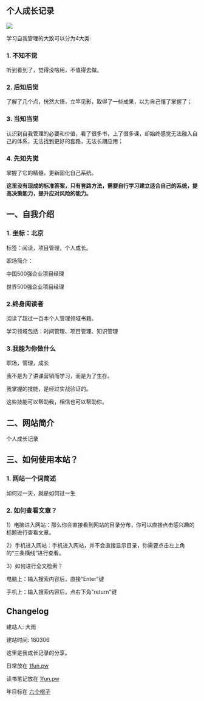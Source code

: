 ## 个人成长记录

![](http://p4hi9syd4.bkt.clouddn.com/2018-03-13-180313PSM.JPG)

学习自我管理的大致可以分为4大类:

### 1. 不知不觉

听到看到了，觉得没啥用，不值得去做。

### 2. 后知后觉

了解了几个点，恍然大悟，立竿见影，取得了一些成果，以为自己懂了掌握了；

### 3. 当知当觉

认识到自我管理的必要和价值，看了很多书，上了很多课，却始终感觉无法融入自己的体系，无法找到更好的套路，无法长期应用；

### 4. 先知先觉

掌握了它的精髓，更新固化自己系统。


**这里没有现成的标准答案，只有套路方法，需要自行学习建立适合自己的系统，提高决策能力，提升应对风险的能力。**

## 一、自我介绍

### 1. 坐标：北京

标签：阅读，项目管理，个人成长。

职场简介：

中国500强企业项目经理

世界500强企业项目经理

### 2.终身阅读者

阅读了超过一百本个人管理领域书籍。

学习领域包括：时间管理、项目管理、知识管理

### 3.我能为你做什么

职场，管理，成长

我不是为了讲课营销而学习，而是为了生存。

我掌握的技能，是经过实战验证的。

这些技能可以帮助我，相信也可以帮助你。

## 二、网站简介

个人成长记录

## 三、如何使用本站？

### 1. 网站一个词简述

如何过一天，就是如何过一生

### 2. 如何查看文章？

1）电脑进入网站：那么你会直接看到网站的目录分布，你可以直接点击感兴趣的标题进行查看文章。

2）手机进入网站：手机进入网站，并不会直接显示目录，你需要点击左上角的“三条横线”进行查看。

3）如何进行全文检索？

电脑上：输入搜索内容后，直接“Enter"键

手机上：输入搜索内容后，点右下角"return"键

## Changelog

建站人: 大雨

建站时间: 180306

这里是我成长记录的分享。

日常放在 [1fun.pw](http://1fun.pw)

读书笔记放在 [1fun.pw](http://gtd.bitcron.com)

年目标在 [六个橙子](http://gtd.bitcron.com )



